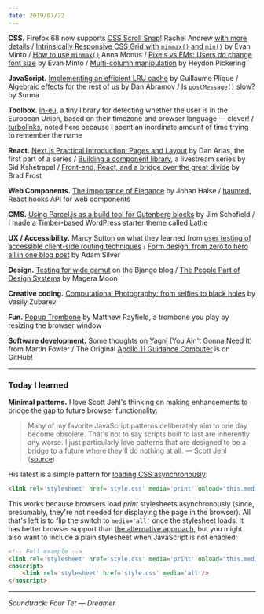 ```yaml
---
date: 2019/07/22
---
```


__CSS.__ Firefox 68 now supports [CSS Scroll Snap](https://developer.mozilla.org/en-US/docs/Web/CSS/CSS_Scroll_Snap)! Rachel Andrew [with more details](https://hacks.mozilla.org/2019/06/css-scroll-snap-updated-in-firefox-68/) / [Intrinsically Responsive CSS Grid with `minmax()` and `min()`](https://dev.to/evanminto/intrinsically-responsive-css-grid-with-minmax-and-min-1n55) by Evan Minto / [How to use `minmax()`](https://www.hongkiat.com/blog/css-grid-layout-minmax/) Anna Monus / [Pixels vs EMs: Users _do_ change font size](https://medium.com/@vamptvo/pixels-vs-ems-users-do-change-font-size-5cfb20831773) by Evan Minto / [Multi-column manipulation](https://every-layout.dev/blog/multi-column-manipulation/) by Heydon Pickering

__JavaScript.__ [Implementing an efficient LRU cache](https://yomguithereal.github.io/posts/lru-cache) by  Guillaume Plique / [Algebraic effects for the rest of us](https://overreacted.io/algebraic-effects-for-the-rest-of-us/) by Dan Abramov / [Is `postMessage()` slow?](https://dassur.ma/things/is-postmessage-slow/) by Surma

__Toolbox.__ [in-eu](https://github.com/segmentio/in-eu), a tiny library for detecting whether the user is in the European Union, based on their timezone and browser language — clever! / [turbolinks](https://github.com/turbolinks/turbolinks), noted here because I spent an inordinate amount of time trying to remember the name

__React.__ [Next.js Practical Introduction: Pages and Layout](https://auth0.com/blog/next-js-practical-introduction-for-react-developers-part-1/) by Dan Arias, the first part of a series / [Building a component library](https://www.youtube.com/playlist?list=PLZVuD5_lqlbPJwwR2zRYDAyuCGrMqkH5N), a livestream series by Sid Kshetrapal / [Front-end, React, and a bridge over the great divide](http://bradfrost.com/blog/post/frontend-design-react-and-a-bridge-over-the-great-divide/) by Brad Frost

__Web Components.__ [The Importance of Elegance](https://www.varvet.com/blog/the-importance-of-elegance/) by Johan Halse / [haunted](https://github.com/matthewp/haunted), React hooks API for web components

__CMS.__ [Using Parcel.js as a build tool for Gutenberg blocks](http://jschof.com/gutenberg-blocks/using-parcel-as-a-build-tool-for-gutenberg-blocks/) by Jim Schofield / I made a Timber-based WordPress starter theme called [Lathe](https://github.com/forklor/lathe)

__UX / Accessibility.__ Marcy Sutton on what they learned from [user testing of accessible client-side routing techniques](https://www.gatsbyjs.org/blog/2019-07-11-user-testing-accessible-client-routing/) / [Form design: from zero to hero all in one blog post](https://adamsilver.io/articles/form-design-from-zero-to-hero-all-in-one-blog-post/) by Adam Silver

__Design.__ [Testing for wide gamut](https://bjango.com/articles/testingforwidegamut/) on the Bjango blog / [The People Part of Design Systems](https://medium.com/related-works-inc/the-people-part-of-design-systems-a5b54eea24f4) by Magera Moon

__Creative coding.__ [Computational Photography: from selfies to black holes](https://vas3k.com/blog/computational_photography/) by Vasily Zubarev

__Fun.__ [Popup Trombone](https://matthewrayfield.com/goodies/popup-trombone/) by Matthew Rayfield, a trombone you play by resizing the browser window

__Software development.__ Some thoughts on [Yagni](https://www.martinfowler.com/bliki/Yagni.html) (You Ain't Gonna Need It) from Martin Fowler / The Original [Apollo 11 Guidance Computer](https://github.com/chrislgarry/Apollo-11) is on GitHub!

---

### Today I learned

__Minimal patterns.__ I love Scott Jehl's thinking on making enhancements to bridge the gap to future browser functionality:

> Many of my favorite JavaScript patterns deliberately aim to one day become obsolete. That's not to say scripts built to last are inherently any worse. I just particularly love patterns that are designed to be a bridge to a future where they'll do nothing at all. — Scott Jehl ([source](https://twitter.com/scottjehl/status/1152304480169398272))

His latest is a simple pattern for [loading CSS asynchronously](https://www.filamentgroup.com/lab/load-css-simpler/):

```html
<link rel='stylesheet' href='style.css' media='print' onload="this.media='all'"/>
```

This works because browsers load _print_ stylesheets asynchronously (since, presumably, they're not needed for displaying the page in the browser). All that's left is to flip the switch to `media='all'` once the stylesheet loads. It has better browser support than [the alternative approach](https://web.dev/defer-non-critical-css), but you might also want to include a plain stylesheet when JavaScript is not enabled:

```html
<!-- Full example -->
<link rel='stylesheet' href='style.css' media='print' onload="this.media='all'"/>
<noscript>
	<link rel='stylesheet' href='style.css' media='all'/>
</noscript>
```

---

_Soundtrack: Four Tet — Dreamer_
